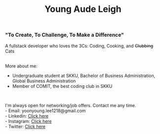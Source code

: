 <header class="header">
  <h1>Young Aude Leigh</h1>
</header>
<body>
  <h3>"To Create, To Challenge, To Make a Difference"</h3>
  <p>A fullstack developer who loves the 3Cs: Coding, Cooking, and <del>Clubbing</del> Cats</p>
  </br>
  <div>More about me:</div>
  <ul>
    <li>Undergraduate student at SKKU, Bachelor of Business Administration, Global Business Administration</li>
    <li>Member of COMIT, the best coding club in SKKU</li>
  </ul>
  </br>
  <p>I'm always open for networking/job offers. Contact me any time.</br>- Email: yoonyoung.lee1218@gmail.com</br>- Linkedin: <a href="https://www.linkedin.com/in/young-aude-leigh-4b3225241/">Click here</a></br>- Instagram: <a href="https://www.instagram.com/o.o_young00/?hl=en">Click here</a></br>- Twitter: <a href="https://twitter.com/YoungLeigh11">Click here</a></p>
</body>
